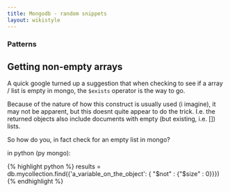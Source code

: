 ```yaml
---
title: Mongodb - random snippets
layout: wikistyle
---
```


### Patterns

Getting non-empty arrays
--------------------

A quick google turned up a suggestion that when checking to see if a
array / list is empty in mongo, the `$exists` operator is the way to go.

Because of the nature of how this construct is usually used (i imagine), it may not be apparent, but
this doesnt quite appear to do the trick. I.e. the returned objects also
include documents with empty (but existing, i.e. []) lists.

So how do you, in fact check for an empty list in mongo?

in python (py mongo):

{% highlight python %}
results = db.mycollection.find({'a_variable_on_the_object': { "$not" : {"$size" : 0}}})
{% endhighlight %}

<script type="text/javascript">

  var _gaq = _gaq || [];
  _gaq.push(['_setAccount', 'UA-36497876-1']);
  _gaq.push(['_setDomainName', 'github.com']);
  _gaq.push(['_setAllowLinker', true]);
  _gaq.push(['_trackPageview']);

  (function() {
    var ga = document.createElement('script'); ga.type = 'text/javascript'; ga.async = true;
    ga.src = ('https:' == document.location.protocol ? 'https://ssl' : 'http://www') + '.google-analytics.com/ga.js';
    var s = document.getElementsByTagName('script')[0]; s.parentNode.insertBefore(ga, s);
  })();

</script>
